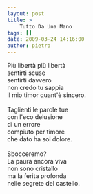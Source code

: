 ```yaml
---
layout: post
title: >
    Tutto Da Una Mano
tags: []
date: 2009-03-24 14:16:00
author: pietro
---
```

Più libertà più libertà<br/>sentirti scuse<br/>sentirti davvero<br/>non credo tu sappia<br/>il mio timor quant'è sincero.<br/><br/>Taglienti le parole tue<br/>con l'eco delusione<br/>di un errore<br/>compiuto per timore<br/>che dato ha sol dolore.<br/><br/>Sbocceremo?<br/>La paura ancora viva<br/>non sono cristallo<br/>ma la ferita profonda<br/>nelle segrete del castello.
